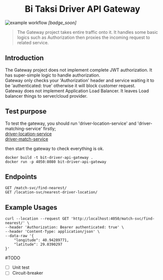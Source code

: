 <h1 align="center">Bi Taksi Driver API Gateway</h1>

![example workflow](https://github.com/ashkan90/bit-driver-api-gateway/actions/workflows/main.yml/badge.svg) _[badge_soon]_

> The Gateway project takes entire traffic onto it. It handles some basic logics such as Authorization then proxies the incoming request to related service. 

## Introduction

The Gateway project does not implement complete JWT authorization. It has super-simple logic to handle authorization. <br>
Gateway only checks your 'Authorization' header and service waiting it to be 'authenticated: true' otherwise it will block customer request. <br>
Gateway does not implement Application Load Balancer. It leaves Load balancer things to server/cloud provider.  

## Test purpose
To test the gateway, you should run 'driver-location-service' and 'driver-matching-service' firstly;<br>
[driver-location-service](https://github.com/ashkan90/bit-driver-location-service) <br>
[driver-match-service](https://github.com/ashkan90/bit-driver-matching-service)

then start the gateway to check everything is ok.
```shell
docker build -t bit-driver-api-gateway .
docker run -p 4050:8080 bit-driver-api-gateway
```

## Endpoints

```console
GET /match-svc/find-nearest/
GET /location-svc/nearest-driver-location/
```

## Example Usages
```shell
curl --location --request GET 'http://localhost:4050/match-svc/find-nearest/' \
--header 'Authorization: Bearer authenticated: true' \
--header 'Content-Type: application/json' \
--data-raw '{
    "longitude": 40.94289771,
    "latitude": 29.0390297
}'
```

#TODO
- [ ] Unit test
- [ ] Circuit-breaker
